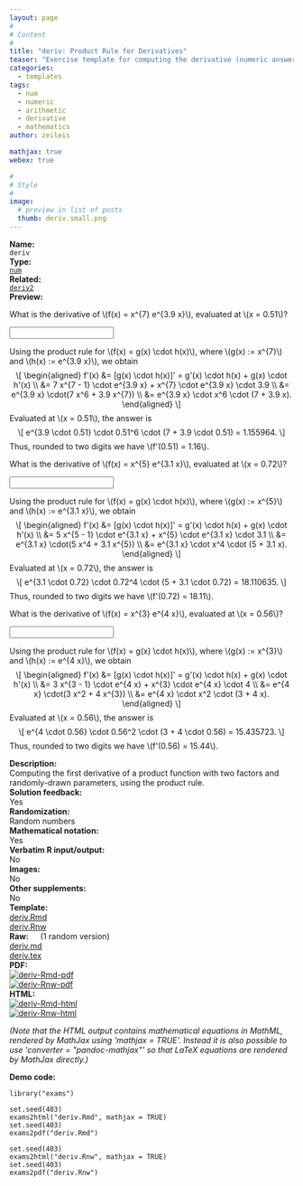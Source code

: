 ```yaml
---
layout: page
#
# Content
#
title: "deriv: Product Rule for Derivatives"
teaser: "Exercise template for computing the derivative (numeric answer) of a product function with factors of type x<sup>a</sup> and exp(b * x) at a given point c, with randomly-drawn a, b, and c."
categories:
  - templates
tags:
  - num
  - numeric
  - arithmetic
  - derivative
  - mathematics
author: zeileis

mathjax: true
webex: true

#
# Style
#
image:
  # preview in list of posts
  thumb: deriv.small.png
---
```


<div class='row t1 b1'>
  <div class='medium-4 columns'><b>Name:</b></div>
  <div class='medium-8 columns'><code class="highlighter-rouge">deriv</code></div>
</div>
<div class='row t1 b1'>
  <div class='medium-4 columns'><b>Type:</b></div>
  <div class='medium-8 columns'><a href="{{ site.url }}/tag/num/"><code class="highlighter-rouge">num</code></a></div>
</div>
<div class='row t1 b1'>   <div class='medium-4 columns'><b>Related:</b></div>   <div class='medium-8 columns'><a href="{{ site.url }}/templates/deriv2/"><code class="highlighter-rouge">deriv2</code></a></div> </div>

<div class='row t20 b1'>
  <div class='medium-4 columns'><b>Preview:</b></div>
  <div class='medium-8 columns'><div class="webex-group">
<div class="webex-question">
<div class="webex-check webex-box">
<p>What is the derivative of <span class="math inline">\(f(x) = x^{7} e^{3.9 x}\)</span>, evaluated at <span class="math inline">\(x = 0.51\)</span>?</p>
<p><input class='webex-solveme nospaces' id='webex-81f3c17d436aed6dc3c13e7829a9e944' data-tol='0.01' size='20' data-answer='YxNXHVIHFTk='/></p>
</div>
<div class="webex-solution">
<p>Using the product rule for <span class="math inline">\(f(x) = g(x) \cdot h(x)\)</span>, where <span class="math inline">\(g(x) := x^{7}\)</span> and <span class="math inline">\(h(x) := e^{3.9 x}\)</span>, we obtain <span class="math display">\[
\begin{aligned}
f&#39;(x) &amp;= [g(x) \cdot h(x)]&#39; = g&#39;(x) \cdot h(x) + g(x) \cdot h&#39;(x) \\
      &amp;= 7 x^{7 - 1} \cdot e^{3.9 x} + x^{7} \cdot e^{3.9 x} \cdot 3.9 \\
      &amp;= e^{3.9 x} \cdot(7 x^6 + 3.9 x^{7}) \\
      &amp;= e^{3.9 x} \cdot x^6 \cdot (7 + 3.9 x).
\end{aligned}
\]</span> Evaluated at <span class="math inline">\(x = 0.51\)</span>, the answer is <span class="math display">\[ e^{3.9 \cdot 0.51} \cdot 0.51^6 \cdot (7 + 3.9 \cdot 0.51) = 1.155964. \]</span> Thus, rounded to two digits we have <span class="math inline">\(f&#39;(0.51) = 1.16\)</span>.</p>
</div>
</div>
<div class="webex-question">
<div class="webex-check webex-box">
<p>What is the derivative of <span class="math inline">\(f(x) = x^{5} e^{3.1 x}\)</span>, evaluated at <span class="math inline">\(x = 0.72\)</span>?</p>
<p><input class='webex-solveme nospaces' id='webex-0c03728abb32b2f23e96f48d313e9465' data-tol='0.01' size='20' data-answer='a0EBCxkDCUM/'/></p>
</div>
<div class="webex-solution">
<p>Using the product rule for <span class="math inline">\(f(x) = g(x) \cdot h(x)\)</span>, where <span class="math inline">\(g(x) := x^{5}\)</span> and <span class="math inline">\(h(x) := e^{3.1 x}\)</span>, we obtain <span class="math display">\[
\begin{aligned}
f&#39;(x) &amp;= [g(x) \cdot h(x)]&#39; = g&#39;(x) \cdot h(x) + g(x) \cdot h&#39;(x) \\
      &amp;= 5 x^{5 - 1} \cdot e^{3.1 x} + x^{5} \cdot e^{3.1 x} \cdot 3.1 \\
      &amp;= e^{3.1 x} \cdot(5 x^4 + 3.1 x^{5}) \\
      &amp;= e^{3.1 x} \cdot x^4 \cdot (5 + 3.1 x).
\end{aligned}
\]</span> Evaluated at <span class="math inline">\(x = 0.72\)</span>, the answer is <span class="math display">\[ e^{3.1 \cdot 0.72} \cdot 0.72^4 \cdot (5 + 3.1 \cdot 0.72) = 18.110635. \]</span> Thus, rounded to two digits we have <span class="math inline">\(f&#39;(0.72) = 18.11\)</span>.</p>
</div>
</div>
<div class="webex-question">
<div class="webex-check webex-box">
<p>What is the derivative of <span class="math inline">\(f(x) = x^{3} e^{4 x}\)</span>, evaluated at <span class="math inline">\(x = 0.56\)</span>?</p>
<p><input class='webex-solveme nospaces' id='webex-babace1b5c378da84889f9c7d7bd15f2' data-tol='0.01' size='20' data-answer='OUNTVE1RBUBo'/></p>
</div>
<div class="webex-solution">
<p>Using the product rule for <span class="math inline">\(f(x) = g(x) \cdot h(x)\)</span>, where <span class="math inline">\(g(x) := x^{3}\)</span> and <span class="math inline">\(h(x) := e^{4 x}\)</span>, we obtain <span class="math display">\[
\begin{aligned}
f&#39;(x) &amp;= [g(x) \cdot h(x)]&#39; = g&#39;(x) \cdot h(x) + g(x) \cdot h&#39;(x) \\
      &amp;= 3 x^{3 - 1} \cdot e^{4 x} + x^{3} \cdot e^{4 x} \cdot 4 \\
      &amp;= e^{4 x} \cdot(3 x^2 + 4 x^{3}) \\
      &amp;= e^{4 x} \cdot x^2 \cdot (3 + 4 x).
\end{aligned}
\]</span> Evaluated at <span class="math inline">\(x = 0.56\)</span>, the answer is <span class="math display">\[ e^{4 \cdot 0.56} \cdot 0.56^2 \cdot (3 + 4 \cdot 0.56) = 15.435723. \]</span> Thus, rounded to two digits we have <span class="math inline">\(f&#39;(0.56) = 15.44\)</span>.</p>
</div>
</div>
</div></div>
</div>

<div class='row t20 b1'>
  <div class='medium-4 columns'><b>Description:</b></div>
  <div class='medium-8 columns'>Computing the first derivative of a product function with two factors and randomly-drawn parameters, using the product rule.</div>
</div>
<div class='row t1 b1'>
  <div class='medium-4 columns'><b>Solution feedback:</b></div>
  <div class='medium-8 columns'>Yes</div>
</div>
<div class='row t1 b1'>
  <div class='medium-4 columns'><b>Randomization:</b></div>
  <div class='medium-8 columns'>Random numbers</div>
</div>
<div class='row t1 b1'>
  <div class='medium-4 columns'><b>Mathematical notation:</b></div>
  <div class='medium-8 columns'>Yes</div>
</div>
<div class='row t1 b1'>
  <div class='medium-4 columns'><b>Verbatim R input/output:</b></div>
  <div class='medium-8 columns'>No</div>
</div>
<div class='row t1 b1'>
  <div class='medium-4 columns'><b>Images:</b></div>
  <div class='medium-8 columns'>No</div>
</div>
<div class='row t1 b1'>
  <div class='medium-4 columns'><b>Other supplements:</b></div>
  <div class='medium-8 columns'>No</div>
</div>

<div class='row t20 b1'>
  <div class='medium-4 columns'><b>Template:</b></div>
  <div class='medium-4 columns'><a href="{{ site.url }}/assets/posts/2017-08-14-deriv//deriv.Rmd">deriv.Rmd</a></div>
  <div class='medium-4 columns'><a href="{{ site.url }}/assets/posts/2017-08-14-deriv//deriv.Rnw">deriv.Rnw</a></div>
</div>
<div class='row t1 b1'>
  <div class='medium-4 columns'><b>Raw:</b> (1 random version)</div>
  <div class='medium-4 columns'><a href="{{ site.url }}/assets/posts/2017-08-14-deriv//deriv.md" >deriv.md</a></div>
  <div class='medium-4 columns'><a href="{{ site.url }}/assets/posts/2017-08-14-deriv//deriv.tex">deriv.tex</a></div>
</div>
<div class='row t1 b1'>
  <div class='medium-4 columns'><b>PDF:</b></div>
  <div class='medium-4 columns'><a href="{{ site.url }}/assets/posts/2017-08-14-deriv//deriv-Rmd.pdf"><img src="{{ site.url }}/assets/posts/2017-08-14-deriv//deriv-Rmd-pdf.png" alt="deriv-Rmd-pdf"/></a></div>
  <div class='medium-4 columns'><a href="{{ site.url }}/assets/posts/2017-08-14-deriv//deriv-Rnw.pdf"><img src="{{ site.url }}/assets/posts/2017-08-14-deriv//deriv-Rnw-pdf.png" alt="deriv-Rnw-pdf"/></a></div>
</div>
<div class='row t1 b20'>
  <div class='medium-4 columns'><b>HTML:</b></div>
  <div class='medium-4 columns'><a href="{{ site.url }}/assets/posts/2017-08-14-deriv//deriv-Rmd.html"><img src="{{ site.url }}/assets/posts/2017-08-14-deriv//deriv-Rmd-html.png" alt="deriv-Rmd-html"/></a></div>
  <div class='medium-4 columns'><a href="{{ site.url }}/assets/posts/2017-08-14-deriv//deriv-Rnw.html"><img src="{{ site.url }}/assets/posts/2017-08-14-deriv//deriv-Rnw-html.png" alt="deriv-Rnw-html"/></a></div>
</div>

_(Note that the HTML output contains mathematical equations in MathML, rendered by MathJax using 'mathjax = TRUE'. Instead it is also possible to use 'converter = "pandoc-mathjax"' so that LaTeX equations are rendered by MathJax directly.)_

**Demo code:**

<pre><code class="prettyprint ">library(&quot;exams&quot;)

set.seed(403)
exams2html(&quot;deriv.Rmd&quot;, mathjax = TRUE)
set.seed(403)
exams2pdf(&quot;deriv.Rmd&quot;)

set.seed(403)
exams2html(&quot;deriv.Rnw&quot;, mathjax = TRUE)
set.seed(403)
exams2pdf(&quot;deriv.Rnw&quot;)</code></pre>
